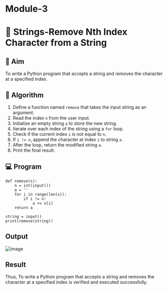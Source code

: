 # Module-3
# 🧹 Strings-Remove Nth Index Character from a String

## 🎯 Aim
To write a Python program that accepts a string and removes the character at a specified index.

## 🧠 Algorithm
1. Define a function named `remove` that takes the input string as an argument.
2. Read the index `n` from the user input.
3. Initialize an empty string `a` to store the new string.
4. Iterate over each index of the string using a `for` loop.
5. Check if the current index `i` is not equal to `n`.
6. If `i != n`, append the character at index `i` to string `a`.
7. After the loop, return the modified string `a`.
8. Print the final result.

## 💻 Program
    def remove(s):
        n = int(input())
        a = ''
        for i in range(len(s)):
            if i != n:
                a += s[i]
        return a
    
    string = input()
    print(remove(string))


## Output
![image](https://github.com/user-attachments/assets/efb38750-4008-40e1-b034-7c5e6bb956ce)

## Result
Thus, To write a Python program that accepts a string and removes the character at a specified index is verified and executed successfully.

